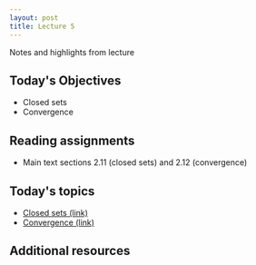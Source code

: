 ```yaml
---
layout: post
title: Lecture 5
---
```


Notes and highlights from lecture

## Today's Objectives

* Closed sets
* Convergence

## Reading assignments

* Main text sections 2.11 (closed sets) and 2.12 (convergence)

## Today's topics
* <a target="_parent" href="https://wcasper.github.io/math414fall2022/topics/008-open-sets.html">Closed sets (link)</a>
* <a target="_parent" href="https://wcasper.github.io/math414fall2022/topics/009-convergence.html">Convergence (link)</a>

## Additional resources

